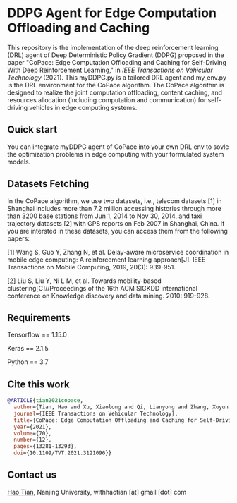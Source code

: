 # DDPG Agent for Edge Computation Offloading and Caching
This repository is the implementation of the deep reinforcement learning (DRL) agent of Deep Deterministic Policy Gradient (DDPG) proposed in the paper "CoPace: Edge Computation Offloading and Caching for Self-Driving With Deep Reinforcement Learning," in *IEEE Transactions on Vehicular Technology* (2021). This myDDPG.py is a tailored DRL agent and my_env.py is the DRL environment for the CoPace algorithm. The CoPace algorithm is designed to realize the joint computation offloading, content caching, and resources allocation (including computation and communication) for self-driving vehicles in edge computing systems.

## Quick start
You can integrate myDDPG agent of CoPace into your own DRL env to sovle the optimization problems in edge computing with your formulated system models.

## Datasets Fetching
In the CoPace algorithm, we use two datasets, i.e., telecom datasets [1] in Shanghai includes more than 7.2 million accessing histories through more than 3200 base stations from Jun 1, 2014 to Nov 30, 2014, and taxi trajectory datasets [2] with GPS reports on Feb 2007 in Shanghai, China. If you are intersted in these datasets, you can access them from the following papers:

[1] Wang S, Guo Y, Zhang N, et al. Delay-aware microservice coordination in mobile edge computing: A reinforcement learning approach[J]. IEEE Transactions on Mobile Computing, 2019, 20(3): 939-951.

[2] Liu S, Liu Y, Ni L M, et al. Towards mobility-based clustering[C]//Proceedings of the 16th ACM SIGKDD international conference on Knowledge discovery and data mining. 2010: 919-928.

## Requirements
Tensorflow == 1.15.0

Keras == 2.1.5

Python == 3.7

## Cite this work
```bibtex
@ARTICLE{tian2021copace,
  author={Tian, Hao and Xu, Xiaolong and Qi, Lianyong and Zhang, Xuyun and Dou, Wanchun and Yu, Shui and Ni, Qiang},
  journal={IEEE Transactions on Vehicular Technology}, 
  title={CoPace: Edge Computation Offloading and Caching for Self-Driving With Deep Reinforcement Learning}, 
  year={2021},
  volume={70},
  number={12},
  pages={13281-13293},
  doi={10.1109/TVT.2021.3121096}}
```

## Contact us
[Hao Tian](https://withhaotian.github.io), Nanjing University, withhaotian [at] gmail [dot] com